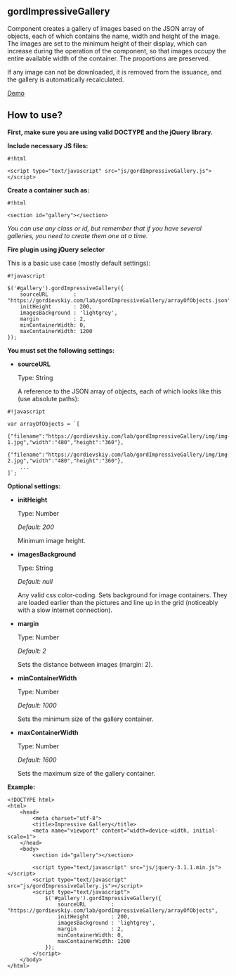 ## gordImpressiveGallery ##

Сomponent creates a gallery of images based on the JSON array of objects, each of which contains the name, width and height of the image.
The images are set to the minimum height of their display, which can increase during the operation of the component, so that images occupy the entire available width of the container. The proportions are preserved.

If any image can not be downloaded, it is removed from the issuance, and the gallery is automatically recalculated.

[Demo](https://gordievskiy.com/lab/gordImpressiveGallery)

## How to use? ##

**First, make sure you are using valid DOCTYPE and the jQuery library.**

**Include necessary JS files:**
    
```
#!html

<script type="text/javascript" src="js/gordImpressiveGallery.js"></script>
```

**Create a container such as:**
    
```
#!html

<section id="gallery"></section>
```

*You can use any class or id, but remember that if you have several galleries, you need to create them one at a time.*

**Fire plugin using jQuery selector**

This is a basic use case (mostly default settings):
    
```
#!javascript

$('#gallery').gordImpressiveGallery({
    sourceURL        : "https://gordievskiy.com/lab/gordImpressiveGallery/arrayOfObjects.json",
    initHeight       : 200,
    imagesBackground : 'lightgrey',
    margin           : 2,
    minContainerWidth: 0,
    maxContainerWidth: 1200
});
```

**You must set the following settings:**

* **sourceURL**

    Type: String

    A reference to the JSON array of objects, each of which looks like this (use absolute paths):

```
#!javascript

var arrayOfObjects = `[
    {"filename":"https://gordievskiy.com/lab/gordImpressiveGallery/img/img-1.jpg","width":"480","height":"360"},
    {"filename":"https://gordievskiy.com/lab/gordImpressiveGallery/img/img-2.jpg","width":"480","height":"360"},
    ...
]`;
```

**Optional settings:**

* **initHeight**

    Type: Number

    *Default: 200*

    Minimum image height.

* **imagesBackground**

    Type: String

    *Default: null*

    Any valid css color-coding. Sets background for image containers. They are loaded earlier than the pictures and line up in the grid (noticeably with a slow internet connection).

* **margin**

    Type: Number

    *Default: 2*

    Sets the distance between images (margin: 2).

* **minContainerWidth**

    Type: Number

    *Default: 1000*

    Sets the minimum size of the gallery container.

* **maxContainerWidth**

    Type: Number

    *Default: 1600*

    Sets the maximum size of the gallery container.

**Example:**
```
<!DOCTYPE html>
<html>
    <head>
        <meta charset="utf-8">
        <title>Impressive Gallery</title>
        <meta name="viewport" content="width=device-width, initial-scale=1">
    </head>
    <body>
        <section id="gallery"></section>

        <script type="text/javascript" src="js/jquery-3.1.1.min.js"></script>
        <script type="text/javascript" src="js/gordImpressiveGallery.js"></script>
        <script type="text/javascript">
            $('#gallery').gordImpressiveGallery({
                sourceURL        : "https://gordievskiy.com/lab/gordImpressiveGallery/arrayOfObjects",
                initHeight       : 200,
                imagesBackground : 'lightgrey',
                margin           : 2,
                minContainerWidth: 0,
                maxContainerWidth: 1200
            });
        </script>
    </body>
</html>

```
